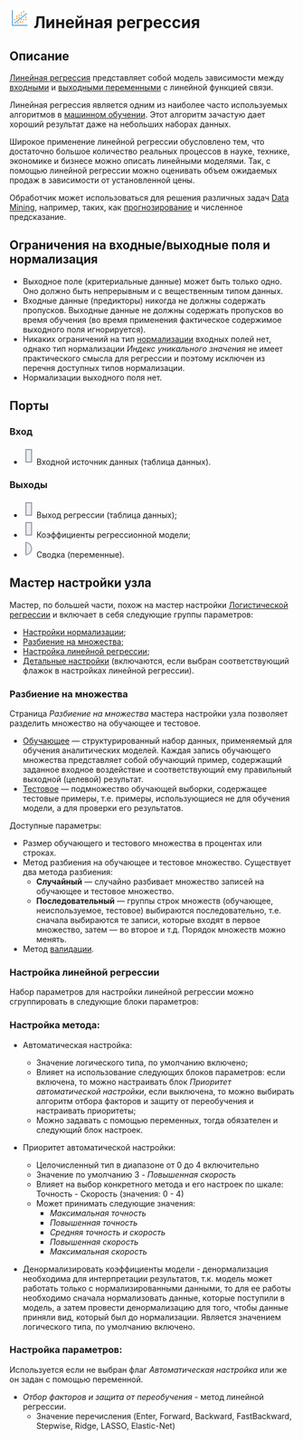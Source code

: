 # ![](../../images/icons/components/linear-regress_default.svg) Линейная регрессия

## Описание

[Линейная регрессия](https://wiki.loginom.ru/articles/linear-regression.html) представляет собой модель зависимости между [входными](https://wiki.loginom.ru/articles/input-variable.html) и [выходными переменными](https://wiki.loginom.ru/articles/output-variable.html) c линейной функцией связи.

Линейная регрессия является одним из наиболее часто используемых алгоритмов в [машинном обучении](https://wiki.loginom.ru/articles/machine-learning.html). Этот алгоритм зачастую дает хороший результат даже на небольших наборах данных.

Широкое применение линейной регрессии обусловлено тем, что достаточно большое количество реальных процессов в науке, технике, экономике и бизнесе можно описать линейными моделями. Так, с помощью линейной регрессии можно оценивать объем ожидаемых продаж в зависимости от установленной цены.

Обработчик может использоваться для решения различных задач [Data Mining](https://wiki.loginom.ru/articles/data-mining.html?q=), например, таких, как [прогнозирование](https://wiki.loginom.ru/articles/forecasting.html) и численное предсказание.

## Ограничения на входные/выходные поля и нормализация

* Выходное поле (критериальные данные) может быть только одно. Оно должно быть непрерывным и с вещественным типом данных.
* Входные данные (предикторы) никогда не должны содержать пропусков. Выходные данные не должны содержать пропусков во время обучения (во время применения фактическое содержимое выходного поля игнорируется).
* Никаких ограничений на тип [нормализации](../normalization/README.md) входных полей нет, однако тип нормализации *Индекс уникального значения* не имеет практического смысла для регрессии и поэтому исключен из перечня доступных типов нормализации.
* Нормализации выходного поля нет.

## Порты

### Вход

* ![](../../images/icons/ports/input_table_inactive.svg) Входной источник данных (таблица данных).

### Выходы

* ![](../../images/icons/ports/output_table_inactive.svg) Выход регрессии (таблица данных);
* ![](../../images/icons/ports/output_table_inactive.svg) Коэффициенты регрессионной модели;
* ![](../../images/icons/ports/output_variable_inactive.svg) Сводка (переменные).

## Мастер настройки узла

Мастер, по большей части, похож на мастер настройки [Логистической  регрессии](https://docs.bg.local/help/linear-regression-description-create/website/processors/datamining/logit-regression/) и включает в себя следующие группы параметров:

* [Настройки нормализации](../normalization/README.md);
* [Разбиение на множества](#razbienie-na-mnozhestva);
* [Настройка линейной регрессии](#nastroyka-logisticheskoy-regressii);
* [Детальные настройки](#detalnye-nastroyki) (включаются, если выбран соответствующий флажок в настройках линейной регрессии).

### Разбиение на множества

Страница *Разбиение на множества* мастера настройки узла позволяет разделить множество на обучающее и тестовое.

* [Обучающее](https://wiki.loginom.ru/articles/training-set.html) — cтруктурированный набор данных, применяемый для обучения аналитических моделей. Каждая запись обучающего множества представляет собой обучающий пример, содержащий заданное входное воздействие и соответствующий ему правильный выходной (целевой) результат.
* [Тестовое](https://wiki.loginom.ru/articles/test-set.html) — подмножество обучающей выборки, содержащее тестовые примеры, т.е. примеры, использующиеся не для обучения модели, а для проверки его результатов.

Доступные параметры:

* Размер обучающего и тестового множества в процентах или строках.
* Метод разбиения на обучающее и тестовое множество. Существует два метода разбиения:
  * **Случайный** — случайно разбивает множество записей на обучающее и тестовое множество.
  * **Последовательный** — группы строк множеств (обучающее, неиспользуемое, тестовое) выбираются последовательно, т.е. сначала выбираются те записи, которые входят в первое множество, затем — во  второе и т.д. Порядок множеств можно менять.
* Метод [валидации](../validation.md).

### Настройка линейной регрессии

Набор параметров для настройки линейной регрессии можно сгруппировать в следующие блоки параметров:

### Настройка метода:

 * Автоматическая настройка:
    * Значение логического типа, по умолчанию включено;
    * Влияет на использование следующих блоков параметров: если включена, то можно настраивать блок *Приоритет автоматической настройки*, если выключена, то можно выбирать алгоритм отбора факторов и защиту от переобучения и настраивать приоритеты;
    * Можно задавать с помощью переменных, тогда обязателен и следующий блок настроек.

 * Приоритет автоматической настройки:
    * Целочисленный тип в диапазоне от 0 до 4 включительно
    * Значение по умолчанию 3 - *Повышенная скорость*
    * Влияет на выбор конкретного метода и его настроек по шкале:     Точность - Скорость (значения: 0 - 4)
    * Может принимать следующие значения:
      * *Максимальная точность*
      * *Повышенная точность*
      * *Средняя точность и скорость*
      * *Повышенная скорость*
      * *Максимальная скорость*

* Денормализировать коэффициенты модели - денормализация необходима для интерпретации результатов, т.к. модель может работать только с нормализированными данными, то для ее работы необходимо сначала нормализовать данные, которые поступили в модель, а затем провести денормализацию для того, чтобы данные приняли вид, который был до нормализации. Является значением логического типа, по умолчанию включено.

### Настройка параметров:

Используется если не выбран флаг *Автоматическая настройка* или же он задан с помощью переменной.

* *Отбор факторов и защита от переобучения* - метод линейной регрессии. 
    * Значение перечисления (Enter, Forward, Backward, FastBackward, Stepwise, Ridge, LASSO, Elastic-Net)



 













  